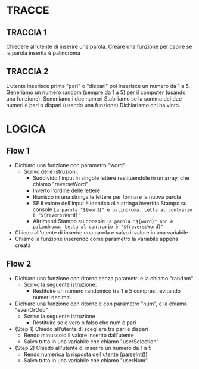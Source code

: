 # TRACCE

## TRACCIA 1
Chiedere all’utente di inserire una parola.
Creare una funzione per capire se la parola inserita è palindroma

## TRACCIA 2
L’utente inserisce prima "pari" o "dispari" poi inserisce un numero da 1 a 5. Generiamo un numero random (sempre da 1 a 5) per il computer (usando una funzione).
Sommiamo i due numeri
Stabiliamo se la somma dei due numeri è pari o dispari (usando una funzione)
Dichiariamo chi ha vinto.

# LOGICA

## Flow 1
- Dichiaro una funzione con parametro "word"
    - Scrivo delle istruzioni:
        - Suddivido l'input in singole lettere restituendole in un array, che chiamo "reverseWord"
        - Inverto l'ordine delle lettere
        - Riunisco in una stringa le lettere per formare la nuova parola
        - SE il valore dell'input è identico alla stringa invertita
            Stampo su console `La parola "${word}" è palindroma. Letta al contrario è "${reverseWord}"`
        - Altrimenti
            Stampo su console `La parola "${word}" non è palindroma. Letta al contrario è "${reverseWord}"`
- Chiedo all'utente di inserire una parola e salvo il valore in una variabile
- Chiamo la funzione inserendo come parametro la variabile appena creata

## Flow 2
- Dichiaro una funzione con ritorno senza parametri e la chiamo "random"
    - Scrivo la seguente istruzione:
        - Restituire un numero randomico tra 1 e 5 compresi, evitando numeri decimali
- Dichiaro una funzione con ritorno e con parametro "num", e la chiamo "evenOrOdd"
    - Scrivo la seguente istruzione
        - Restituire se è vero o falso che num è pari
- (Step 1) Chiedo all'utente di scegliere tra pari e dispari
    - Rendo minuscolo il valore inserito dall'utente
    - Salvo tutto in una variabile che chiamo "userSelection"
- (Step 2) Chiedo all'utente di inserire un numero da 1 a 5
    - Rendo numerica la risposta dell'utente (parseInt())
    - Salvo tutto in una variabile che chiamo "userNum"
